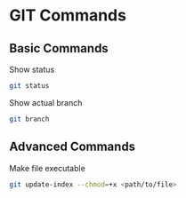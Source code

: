 # GIT Commands

## Basic  Commands

Show status

```bash
git status
```

Show actual branch

```bash
git branch
```

## Advanced Commands

Make file executable

```bash
git update-index --chmod=+x <path/to/file>
```